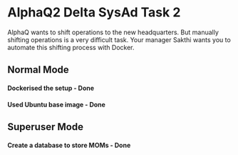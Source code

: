 # AlphaQ2 Delta SysAd Task 2
AlphaQ wants to shift operations to the new headquarters. But manually shifting operations is a very difficult task. Your manager Sakthi wants you to automate this shifting process with Docker.

## Normal Mode
#### Dockerised the setup - Done
#### Used Ubuntu base image - Done

## Superuser Mode
#### Create a database to store MOMs - Done
